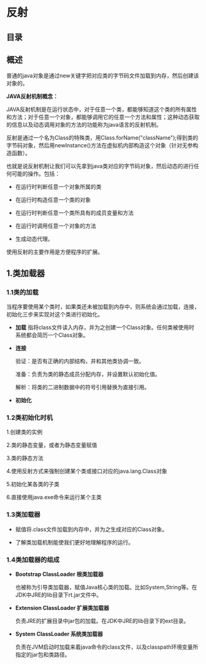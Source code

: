 # 反射

## 目录

## 概述
普通的java对象是通过new关键字把对应类的字节码文件加载到内存，然后创建该对象的。

**JAVA反射机制概念：**

JAVA反射机制是在运行状态中，对于任意一个类，都能够知道这个类的所有属性和方法；对于任意一个对象，都能够调用它的任意一个方法和属性；这种动态获取的信息以及动态调用对象的方法的功能称为java语言的反射机制。

反射是通过一个名为Class的特殊类，用Class.forName("className");得到类的字节码对象，然后用newInstance()方法在虚拟机内部构造这个对象（针对无参构造函数）。

也就是说反射机制让我们可以先拿到java类对应的字节码对象，然后动态的进行任何可能的操作。包括：

* 在运行时判断任意一个对象所属的类

* 在运行时构造任意一个类的对象

* 在运行时判断任意一个类所具有的成员变量和方法

* 在运行时调用任意一个对象的方法

* 生成动态代理。

使用反射的主要作用是方便程序的扩展。

## 1.类加载器

### 1.1类的加载

当程序要使用某个类时，如果类还未被加载到内存中，则系统会通过加载，连接，初始化三步来实现对这个类进行初始化。

* **加载**
  指将class文件读入内存，并为之创建一个Class对象。任何类被使用时系统都会简历一个Class对象。

* **连接**

  验证：是否有正确的内部结构，并和其他类协调一致。

  准备：负责为类的静态成员分配内存，并设置默认初始化值。

  解析：将类的二进制数据中的符号引用替换为直接引用。

* **初始化**

### 1.2类初始化时机
1.创建类的实例

2.类的静态变量，或者为静态变量赋值

3.类的静态方法

4.使用反射方式来强制创建某个类或接口对应的java.lang.Class对象

5.初始化某各类的子类

6.直接使用java.exe命令来运行某个主类

### 1.3类加载器

* 赋值将.class文件加载到内存中，并为之生成对应的Class对象。

* 了解类加载机制能使我们更好地理解程序的运行。

### 1.4类加载器的组成

* **Bootstrap ClassLoader 根类加载器**

  也被称为引导类加载器，赋值Java核心类的加载。比如System,String等。在JDK中JRE的lib目录下rt.jar文件中。

* **Extension ClassLoader 扩展类加载器**

  负责JRE的扩展目录中jar包的加载。在JDK中JRE的lib目录下的ext目录。

* **System ClassLoader 系统类加载器**

  负责在JVM启动时加载来着java命令的class文件，以及classpath环境变量所指定的jar包和类路径。
